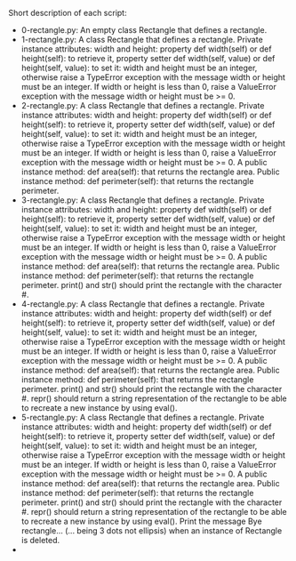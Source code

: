 Short description of each script:
+ 0-rectangle.py: An empty class Rectangle that defines a rectangle.
+ 1-rectangle.py: A class Rectangle that defines a rectangle. Private instance attributes: width and height: property def width(self) or def height(self): to retrieve it, property setter def width(self, value) or def height(self, value): to set it: width and height must be an integer, otherwise raise a TypeError exception with the message width or height must be an integer. If width or height is less than 0, raise a ValueError exception with the message width or height must be >= 0.
+ 2-rectangle.py: A class Rectangle that defines a rectangle. Private instance attributes: width and height: property def width(self) or def height(self): to retrieve it, property setter def width(self, value) or def height(self, value): to set it: width and height must be an integer, otherwise raise a TypeError exception with the message width or height must be an integer. If width or height is less than 0, raise a ValueError exception with the message width or height must be >= 0. A public instance method: def area(self): that returns the rectangle area. Public instance method: def perimeter(self): that returns the rectangle perimeter.
+ 3-rectangle.py: A class Rectangle that defines a rectangle. Private instance attributes: width and height: property def width(self) or def height(self): to retrieve it, property setter def width(self, value) or def height(self, value): to set it: width and height must be an integer, otherwise raise a TypeError exception with the message width or height must be an integer. If width or height is less than 0, raise a ValueError exception with the message width or height must be >= 0. A public instance method: def area(self): that returns the rectangle area. Public instance method: def perimeter(self): that returns the rectangle perimeter. print() and str() should print the rectangle with the character #.
+ 4-rectangle.py: A class Rectangle that defines a rectangle. Private instance attributes: width and height: property def width(self) or def height(self): to retrieve it, property setter def width(self, value) or def height(self, value): to set it: width and height must be an integer, otherwise raise a TypeError exception with the message width or height must be an integer. If width or height is less than 0, raise a ValueError exception with the message width or height must be >= 0. A public instance method: def area(self): that returns the rectangle area. Public instance method: def perimeter(self): that returns the rectangle perimeter. print() and str() should print the rectangle with the character #. repr() should return a string representation of the rectangle to be able to recreate a new instance by using eval().
+ 5-rectangle.py: A class Rectangle that defines a rectangle. Private instance attributes: width and height: property def width(self) or def height(self): to retrieve it, property setter def width(self, value) or def height(self, value): to set it: width and height must be an integer, otherwise raise a TypeError exception with the message width or height must be an integer. If width or height is less than 0, raise a ValueError exception with the message width or height must be >= 0. A public instance method: def area(self): that returns the rectangle area. Public instance method: def perimeter(self): that returns the rectangle perimeter. print() and str() should print the rectangle with the character #. repr() should return a string representation of the rectangle to be able to recreate a new instance by using eval(). Print the message Bye rectangle... (... being 3 dots not ellipsis) when an instance of Rectangle is deleted.
+
